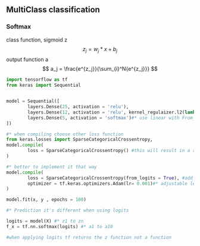 ## MultiClass classification

### Softmax 
class function, sigmoid z
$$
z_j  = w_j * x + b_j
$$
output function a
$$
a_j = \frac{e^{z_j}}{\sum_{i}^N{e^{z_j}}}
$$

```python
import tensorflow as tf
from keras import Sequential


model = Sequential([
    	layers.Dense(25, activation = 'relu'),
        layers.Dense(12, activation = 'relu', kernel_regulaizer.l2(lambda))#* regulairzation paramerter
        layers.Dense(5, activation = 'softmax')#* use linear with From_logits = True
])

#* when compiling choose other loss function 
from keras.losses import SparseCategoricalCrossentropy, 
model.compile(
		loss = SparseCategoricalCrossentropy() #this will result in a round off error
)

#* better to implement it that way 
model.compile(
		loss = SparseCategoricalCrossentropy(from_logits = True), #add flexibilty to TF 
    	optimizer = tf.keras.optimizers.Adam(lr= 0.001)#* adjustable learning rate
)

model.fit(x, y , epochs = 100)

#* Prediction it's different when using logits 

logits = model(X) #* z1 to zn 
f_x = tf.nn.softmax(logits) #* a1 to a10 

#when applying logits tf returns the z function not a function
```